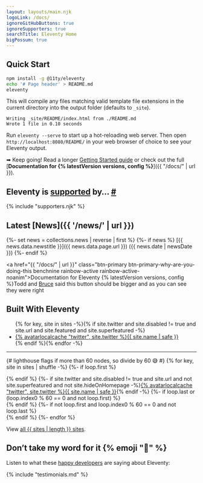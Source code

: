 ```yaml
---
layout: layouts/main.njk
logoLink: /docs/
ignoreGitHubButtons: true
ignoreSupporters: true
searchTitle: Eleventy Home
bigPossum: true
---
```


## Quick Start

``` bash
npm install -g @11ty/eleventy
echo '# Page header' > README.md
eleventy
```

This will compile any files matching valid template file extensions in the current directory into the output folder (defaults to `_site`).

``` text
Writing _site/README/index.html from ./README.md
Wrote 1 file in 0.10 seconds
```

Run `eleventy --serve` to start up a hot-reloading web server. Then open `http://localhost:8080/README/` in your web browser of choice to see your Eleventy output.

➡ Keep going! Read a longer [Getting Started guide](/docs/getting-started/) or check out the full [**Documentation for {% latestVersion versions, config %}**]({{ "/docs/" | url }}).

<h2 id="eleventy-is-supported-by">Eleventy is <a href="/docs/supporters/">supported</a> by… <a class="direct-link" href="#eleventy-is-supported-by">#</a></h2>

{% include "supporters.njk" %}

## Latest [News]({{ '/news/' | url }})

{%- set news = collections.news | reverse | first %}
{%- if news %}
[{{ news.data.newstitle }}]({{ news.data.page.url }}) ({{ news.date | newsDate }})
{%- endif %}


<a href="{{ "/docs/" | url }}" class="btn-primary btn-primary-why-are-you-doing-this benchnine rainbow-active rainbow-active-noanim">Documentation for <span>Eleventy {% latestVersion versions, config %}</span></a><span>Todd and [Bruce](https://twitter.com/brucel/status/1107699886584143872) said this button should be bigger and as you can see they were right</span>

## Built With Eleventy

<ul class="inlinelist list-superfeatured">
    {% for key, site in sites -%}{% if site.twitter and site.disabled != true and site.url and site.featured and site.superfeatured -%}<li class="inlinelist-item"><a href="{{ site.url }}" class="elv-externalexempt">{% avatarlocalcache "twitter", site.twitter %}{{ site.name | safe }}</a></li>{% endif %}{% endfor -%}
</ul>

---

{# lighthouse flags if more than 60 nodes, so divide by 60 😅 #}
{% for key, site in sites | shuffle -%}
{%- if loop.first %}<div class="facepile">{% endif %}
{%- if site.twitter and site.disabled != true and site.url and not site.superfeatured and not site.hideOnHomepage -%}<a href="{{ site.url }}" class="elv-externalexempt">{% avatarlocalcache "twitter", site.twitter %}<span class="sr-only">{{ site.name | safe }}</span></a>{% endif -%}
{%- if loop.last or (loop.index0 % 60 == 0 and not loop.first) %}</div>{% endif %}
{%- if not loop.first and loop.index0 % 60 == 0 and not loop.last %}<div class="facepile">{% endif %}
{%- endfor %}

View [all {{ sites | length }} sites](/docs/sites/).

## Don’t take my word for it {% emoji "🌈" %}

Listen to what these [happy developers](/docs/testimonials/) are saying about Eleventy:

{% include "testimonials.md" %}

